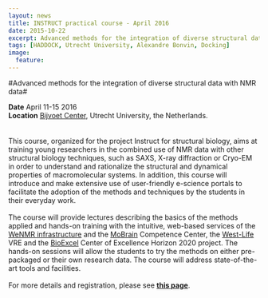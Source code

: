 ```yaml
---
layout: news
title: INSTRUCT practical course - April 2016
date: 2015-10-22
excerpt: Advanced methods for the integration of diverse structural data with NMR data
tags: [HADDOCK, Utrecht University, Alexandre Bonvin, Docking]
image:
  feature:
---
```

#Advanced methods for the integration of diverse structural data with NMR data#

**Date**     April 11-15 2016
<BR>
**Location**    [Bijvoet Center](http://www.bijvoet-center.eu), Utrecht University, the Netherlands.
<br>
<br>	
This course, organized for the project Instruct for structural biology, aims at training young researchers in the combined use of NMR data with other structural biology techniques, such as SAXS, X-ray diffraction or Cryo-EM in order to understand and rationalize the structural and dynamical properties of macromolecular systems. In addition, this course will introduce and make extensive use of user-friendly e-science portals to facilitate the adoption of the methods and techniques by the students in their everyday work.
<br>
<br>
The course will provide lectures describing the basics of the methods applied and hands-on training with the intuitive, web-based services of the [WeNMR infrastructure](www.wenmr.eu) and the [MoBrain](https://wiki.egi.eu/wiki/EGI-Engage:WP6#TASK_SA2.5_MoBrain) Competence Center, the [West-Life](https://www.west-life.eu/) VRE and the [BioExcel](http://www.bioexcel.eu) Center of Excellence Horizon 2020 project. The hands-on sessions will allow the students to try the methods on either pre-packaged or their own research data. The course will address state-of-the-art tools and facilities. 
<br>
<br>
For more details and registration, please see [**this page**](https://www.structuralbiology.eu/support/whats-on/calendar-events/instruct-practical-course-advanced-methods-integration-diverse).

